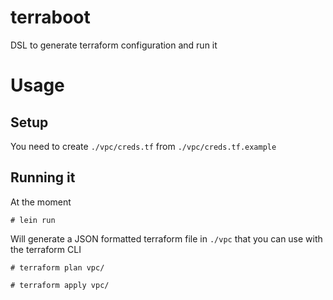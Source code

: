 # terraboot
DSL to generate terraform configuration and run it

# Usage
## Setup

You need to create `./vpc/creds.tf` from `./vpc/creds.tf.example`

## Running it
At the moment

```
# lein run
```

Will generate a JSON formatted terraform file in `./vpc` that you can
use with the terraform CLI

```
# terraform plan vpc/

# terraform apply vpc/
```
